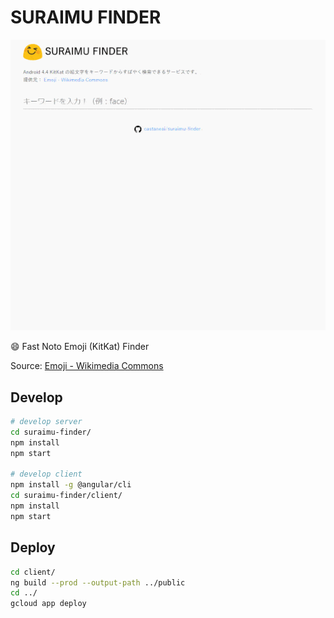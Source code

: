 SURAIMU FINDER
===================
![demo](demo.gif)

:smile: Fast Noto Emoji (KitKat) Finder

Source: [Emoji - Wikimedia Commons](https://commons.wikimedia.org/wiki/Emoji)


## Develop

```sh
# develop server
cd suraimu-finder/
npm install
npm start

# develop client
npm install -g @angular/cli
cd suraimu-finder/client/
npm install
npm start
```


## Deploy

```sh
cd client/
ng build --prod --output-path ../public
cd ../
gcloud app deploy
```